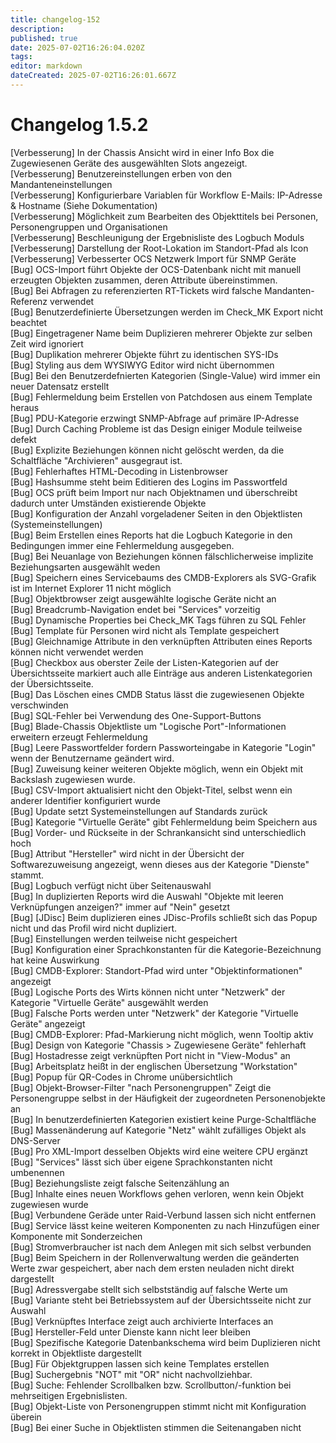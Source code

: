 ```yaml
---
title: changelog-152
description: 
published: true
date: 2025-07-02T16:26:04.020Z
tags: 
editor: markdown
dateCreated: 2025-07-02T16:26:01.667Z
---
```


# Changelog 1.5.2
<!-- cSpell:disable -->
<!-- markdownlint-disable MD052 -->
[Verbesserung]  In der Chassis Ansicht wird in einer Info Box die Zugewiesenen Geräte des ausgewählten Slots angezeigt.<br>
[Verbesserung]  Benutzereinstellungen erben von den Mandanteneinstellungen<br>
[Verbesserung]  Konfigurierbare Variablen für Workflow E-Mails: IP-Adresse & Hostname (Siehe Dokumentation)<br>
[Verbesserung]  Möglichkeit zum Bearbeiten des Objekttitels bei Personen, Personengruppen und Organisationen<br>
[Verbesserung]  Beschleunigung der Ergebnisliste des Logbuch Moduls<br>
[Verbesserung]  Darstellung der Root-Lokation im Standort-Pfad als Icon<br>
[Verbesserung]  Verbesserter OCS Netzwerk Import für SNMP Geräte<br>
[Bug]           OCS-Import führt Objekte der OCS-Datenbank nicht mit manuell erzeugten Objekten zusammen, deren Attribute übereinstimmen.<br>
[Bug]           Bei Abfragen zu referenzierten RT-Tickets wird falsche Mandanten-Referenz verwendet<br>
[Bug]           Benutzerdefinierte Übersetzungen werden im Check_MK Export nicht beachtet<br>
[Bug]           Eingetragener Name beim Duplizieren mehrerer Objekte zur selben Zeit wird ignoriert<br>
[Bug]           Duplikation mehrerer Objekte führt zu identischen SYS-IDs<br>
[Bug]           Styling aus dem WYSIWYG Editor wird nicht übernommen<br>
[Bug]           Bei den Benutzerdefnierten Kategorien (Single-Value) wird immer ein neuer Datensatz erstellt<br>
[Bug]           Fehlermeldung beim Erstellen von Patchdosen aus einem Template heraus<br>
[Bug]           PDU-Kategorie erzwingt SNMP-Abfrage auf primäre IP-Adresse<br>
[Bug]           Durch Caching Probleme ist das Design einiger Module teilweise defekt<br>
[Bug]           Explizite Beziehungen können nicht gelöscht werden, da die Schaltfläche "Archivieren" ausgegraut ist.<br>
[Bug]           Fehlerhaftes HTML-Decoding in Listenbrowser<br>
[Bug]           Hashsumme steht beim Editieren des Logins im Passwortfeld<br>
[Bug]           OCS prüft beim Import nur nach Objektnamen und überschreibt dadurch unter Umständen existierende Objekte<br>
[Bug]           Konfiguration der Anzahl vorgeladener Seiten in den Objektlisten (Systemeinstellungen)<br>
[Bug]           Beim Erstellen eines Reports hat die Logbuch Kategorie in den Bedingungen immer eine Fehlermeldung ausgegeben.<br>
[Bug]           Bei Neuanlage von Beziehungen können fälschlicherweise implizite Beziehungsarten ausgewählt weden<br>
[Bug]           Speichern eines Servicebaums des CMDB-Explorers als SVG-Grafik ist im Internet Explorer 11 nicht möglich<br>
[Bug]           Objektbrowser zeigt ausgewählte logische Geräte nicht an<br>
[Bug]           Breadcrumb-Navigation endet bei "Services" vorzeitig<br>
[Bug]           Dynamische Properties bei Check_MK Tags führen zu SQL Fehler<br>
[Bug]           Template für Personen wird nicht als Template gespeichert<br>
[Bug]           Gleichnamige Attribute in den verknüpften Attributen eines Reports können nicht verwendet werden<br>
[Bug]           Checkbox aus oberster Zeile der Listen-Kategorien auf der Übersichtsseite markiert auch alle Einträge aus anderen Listenkategorien der Übersichtsseite.<br>
[Bug]           Das Löschen eines CMDB Status lässt die zugewiesenen Objekte verschwinden<br>
[Bug]           SQL-Fehler bei Verwendung des One-Support-Buttons<br>
[Bug]           Blade-Chassis Objektliste um "Logische Port"-Informationen erweitern erzeugt Fehlermeldung<br>
[Bug]           Leere Passwortfelder fordern Passworteingabe in Kategorie "Login" wenn der Benutzername geändert wird.<br>
[Bug]           Zuweisung keiner weiteren Objekte möglich, wenn ein Objekt mit Backslash zugewiesen wurde.<br>
[Bug]           CSV-Import aktualisiert nicht den Objekt-Titel, selbst wenn ein anderer Identifier konfiguriert wurde<br>
[Bug]           Update setzt Systemeinstellungen auf Standards zurück<br>
[Bug]           Kategorie "Virtuelle Geräte" gibt Fehlermeldung beim Speichern aus<br>
[Bug]           Vorder- und Rückseite in der Schrankansicht sind unterschiedlich hoch<br>
[Bug]           Attribut "Hersteller" wird nicht in der Übersicht der Softwarezuweisung angezeigt, wenn dieses aus der Kategorie "Dienste" stammt.<br>
[Bug]           Logbuch verfügt nicht über Seitenauswahl<br>
[Bug]           In duplizierten Reports wird die Auswahl "Objekte mit leeren Verknüpfungen anzeigen?" immer auf "Nein" gesetzt<br>
[Bug]           [JDisc] Beim duplizieren eines JDisc-Profils schließt sich das Popup nicht und das Profil wird nicht dupliziert.<br>
[Bug]           Einstellungen werden teilweise nicht gespeichert<br>
[Bug]           Konfiguration einer Sprachkonstanten für die Kategorie-Bezeichnung hat keine Auswirkung<br>
[Bug]           CMDB-Explorer: Standort-Pfad wird unter "Objektinformationen" angezeigt<br>
[Bug]           Logische Ports des Wirts können nicht unter "Netzwerk" der Kategorie "Virtuelle Geräte" ausgewählt werden<br>
[Bug]           Falsche Ports werden unter "Netzwerk" der Kategorie "Virtuelle Geräte" angezeigt<br>
[Bug]           CMDB-Explorer: Pfad-Markierung nicht möglich, wenn Tooltip aktiv<br>
[Bug]           Design von Kategorie "Chassis > Zugewiesene Geräte" fehlerhaft<br>
[Bug]           Hostadresse zeigt verknüpften Port nicht in "View-Modus" an<br>
[Bug]           Arbeitsplatz heißt in der englischen Übersetzung "Workstation"<br>
[Bug]           Popup für QR-Codes in Chrome unübersichtlich<br>
[Bug]           Objekt-Browser-Filter "nach Personengruppen" Zeigt die Personengruppe selbst in der Häufigkeit der zugeordneten Personenobjekte an<br>
[Bug]           In benutzerdefinierten Kategorien existiert keine Purge-Schaltfläche<br>
[Bug]           Massenänderung auf Kategorie "Netz" wählt zufälliges Objekt als DNS-Server<br>
[Bug]           Pro XML-Import desselben Objekts wird eine weitere CPU ergänzt<br>
[Bug]           "Services" lässt sich über eigene Sprachkonstanten nicht umbenennen<br>
[Bug]           Beziehungsliste zeigt falsche Seitenzählung an<br>
[Bug]           Inhalte eines neuen Workflows gehen verloren, wenn kein Objekt zugewiesen wurde<br>
[Bug]           Verbundene Geräde unter Raid-Verbund lassen sich nicht entfernen<br>
[Bug]           Service lässt keine weiteren Komponenten zu nach Hinzufügen einer Komponente mit Sonderzeichen<br>
[Bug]           Stromverbraucher ist nach dem Anlegen mit sich selbst verbunden<br>
[Bug]           Beim Speichern in der Rollenverwaltung werden die geänderten Werte zwar gespeichert, aber nach dem ersten neuladen nicht direkt dargestellt<br>
[Bug]           Adressvergabe stellt sich selbstständig auf falsche Werte um<br>
[Bug]           Variante steht bei Betriebssystem auf der Übersichtsseite nicht zur Auswahl<br>
[Bug]           Verknüpftes Interface zeigt auch archivierte Interfaces an<br>
[Bug]           Hersteller-Feld unter Dienste kann nicht leer bleiben<br>
[Bug]           Spezifische Kategorie Datenbankschema wird beim Duplizieren nicht korrekt in Objektliste dargestellt<br>
[Bug]           Für Objektgruppen lassen sich keine Templates erstellen<br>
[Bug]           Suchergebnis "NOT" mit "OR" nicht nachvollziehbar.<br>
[Bug]           Suche: Fehlender Scrollbalken bzw. Scrollbutton/-funktion bei mehrseitigen Ergebnislisten.<br>
[Bug]           Objekt-Liste von Personengruppen stimmt nicht mit Konfiguration überein<br>
[Bug]           Bei einer Suche in Objektlisten stimmen die Seitenangaben nicht<br>
